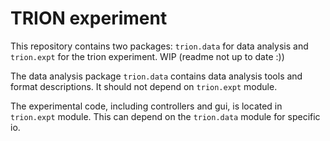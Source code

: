 # TRION experiment
This repository contains two packages: `trion.data` for data analysis and 
`trion.expt` for the trion experiment. WIP (readme not up to date :))

The data analysis package `trion.data` contains data analysis tools and format
descriptions. It should not depend on `trion.expt` module.

The experimental code, including controllers and gui, is located in `trion.expt`
module. This can depend on the `trion.data` module for specific io.
